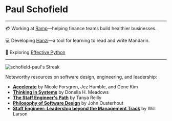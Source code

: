 # Paul Schofield

<hr style="height:0.5px; border:none; color:#333; background-color:#333;">

💳 Working at [Ramp](https://www.ramp.com/)—helping finance teams build healthier businesses.

💻 Developing [Hanzi](https://www.hanzi-app.com/)—a tool for learning to read and write Mandarin.

🐍 Exploring [Effective Python](https://www.amazon.com/Effective-Python-Specific-Software-Development/dp/0134853989)

<hr style="height:0.5px; border:none; color:#333; background-color:#333;">

![schofield-paul's Streak](https://github-readme-streak-stats.herokuapp.com/?user=schofield-paul&theme=default&hide_border=false)

Noteworthy resources on software design, engineering, and leadership:
- **[Accelerate](https://www.amazon.com/Accelerate-Software-Performing-Technology-Organizations/dp/1942788339)** by Nicole Forsgren, Jez Humble, and Gene Kim
- **[Thinking in Systems](https://www.amazon.com/Thinking-Systems-Donella-H-Meadows/dp/1603580557)** by Donella H. Meadows
- **[The Staff Engineer's Path](https://noidea.dog/staff)** by Tanya Reilly
- **[Philosophy of Software Design](https://www.amazon.com/Philosophy-Software-Design-John-Ousterhout/dp/1732102201)** by John Ousterhout
- **[Staff Engineer: Leadership beyond the Management Track](https://staffeng.com/book)** by Will Larson

<!---
makeitsough/makeitsough is a ✨ special ✨ repository because its `README.md` (this file) appears on your GitHub profile.
You can click the Preview link to take a look at your changes.
--->
